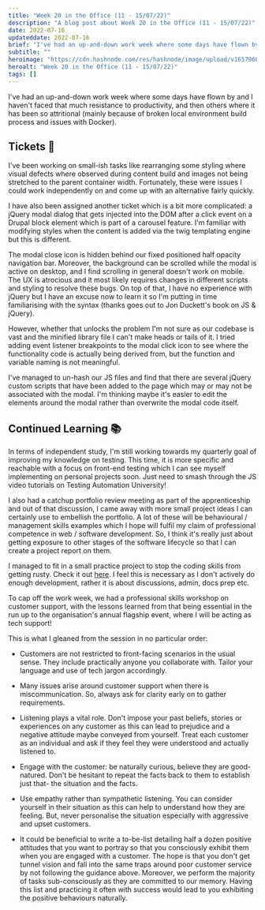 ```yaml
---
title: "Week 20 in the Office (11 - 15/07/22)"
description: "A blog post about Week 20 in the Office (11 - 15/07/22)"
date: 2022-07-16
updateddate: 2022-07-16
brief: "I've had an up-and-down work week where some days have flown by and I haven't faced that much resistance to productivity, and then others where it has been so attritional (mainly because of broken local environment build process and issues with Docke..."
subtitle: ""
heroimage: "https://cdn.hashnode.com/res/hashnode/image/upload/v1657960859525/CdG6UaiMx.jpg"
heroalt: "Week 20 in the Office (11 - 15/07/22)"
tags: []
---
```


I've had an up-and-down work week where some days have flown by and I haven't faced that much resistance to productivity, and then others where it has been so attritional (mainly because of broken local environment build process and issues with Docker). 

## Tickets 🎫
I've been working on small-ish tasks like rearranging some styling where visual defects where observed during content build and images not being stretched to the parent container width. Fortunately, these were issues I could work independently on and come up with an alternative fairly quickly. 

I have also been assigned another ticket which is a bit more complicated: a jQuery modal dialog that gets injected into the DOM after a click event on a Drupal block element which is part of a carousel feature. I'm familiar with modifying styles when the content is added via the twig templating engine but this is different.

The modal close icon is hidden behind our fixed positioned half opacity navigation bar. Moreover, the background can be scrolled while the modal is active on desktop, and I find scrolling in general doesn't work on mobile. The UX is atrocious and it most likely requires changes in different scripts and styling to resolve these bugs. On top of that, I have no experience with jQuery but I have an excuse now to learn it so I'm putting in time familiarising with the syntax (thanks goes out to Jon Duckett's book on JS & jQuery). 

However, whether that unlocks the problem I'm not sure as our codebase is vast and the minified library file I can't make heads or tails of it. I tried adding event listener breakpoints to the modal click icon to see where the functionality code is actually being derived from, but the function and variable naming is not meaningful. 

I've managed to un-hash our JS files and find that there are several jQuery custom scripts that have been added to the page which may or may not be associated with the modal. I'm thinking maybe it's easier to edit the elements around the modal rather than overwrite the modal code itself.

## Continued Learning 📚
In terms of independent study, I'm still working towards my quarterly goal of improving my knowledge on testing. This time, it is more specific and reachable with a focus on front-end testing which I can see myself implementing on personal projects soon. Just need to smash through the JS video tutorials on Testing Automation University!

I also had a catchup portfolio review meeting as part of the apprenticeship and out of that discussion, I came away with more small project ideas I can certainly use to embellish the portfolio. A lot of these will be behavioural / management skills examples which I hope will fulfil my claim of professional competence in web / software development. So, I think it's really just about getting exposure to other stages of the software lifecycle so that I can create a project report on them. 

I managed to fit in a small practice project to stop the coding skills from getting rusty. Check it out [here](https://github.com/wkan17012021/product-preview-card-component-main). I feel this is necessary as I don't actively do enough development, rather it is about discussions, admin, docs prep etc.

To cap off the work week, we had a professional skills workshop on customer support, with the lessons learned from that being essential in the run up to the organisation's annual flagship event, where I will be acting as tech support!

This is what I gleaned from the session in no particular order:

- Customers are not restricted to front-facing scenarios in the usual sense. They include practically anyone you collaborate with. Tailor your language and use of tech jargon accordingly. 

- Many issues arise around customer support when there is miscommunication. So, always ask for clarity early on to gather requirements.

- Listening plays a vital role. Don't impose your past beliefs, stories or experiences on any customer as this can lead to prejudice and a negative attitude maybe conveyed from yourself. Treat each customer as an individual and ask if they feel they were understood and actually listened to.

- Engage with the customer: be naturally curious, believe they are good-natured. Don't be hesitant to repeat the facts back to them to establish just that- the situation and the facts.

- Use empathy rather than sympathetic listening. You can consider yourself in their situation as this can help to understand how they are feeling. But, never personalise the situation especially with aggressive and upset customers.

- It could be beneficial to write a to-be-list detailing half a dozen positive attitudes that you want to portray so that you consciously exhibit them when you are engaged with a customer. The hope is that you don't get tunnel vision and fall into the same traps around poor customer service by not following the guidance above. Moreover, we perform the majority of tasks sub-consciously as they are committed to our memory. Having this list and practicing it often with success would lead to you exhibiting the positive behaviours naturally. 





